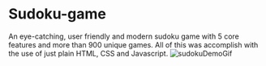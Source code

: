 # Sudoku-game
An eye-catching, user friendly and modern sudoku game with 5 core features and more than 900 unique games. All of this was accomplish with the use of just plain HTML, CSS and Javascript.
![sudokuDemoGif](https://github.com/tungtuhoccode/Sudoku-game/assets/86294897/6898d295-ccfa-49e1-9226-2e614e1909d1)
